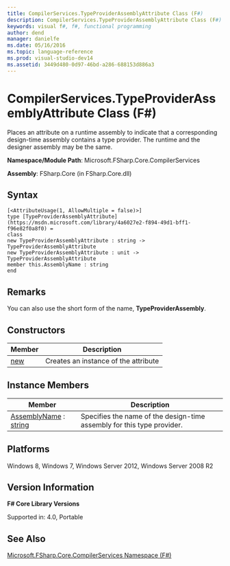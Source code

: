 ```yaml
---
title: CompilerServices.TypeProviderAssemblyAttribute Class (F#)
description: CompilerServices.TypeProviderAssemblyAttribute Class (F#)
keywords: visual f#, f#, functional programming
author: dend
manager: danielfe
ms.date: 05/16/2016
ms.topic: language-reference
ms.prod: visual-studio-dev14
ms.assetid: 3449d480-0d97-46bd-a286-688153d886a3 
---
```


# CompilerServices.TypeProviderAssemblyAttribute Class (F#)

Places an attribute on a runtime assembly to indicate that a corresponding design-time assembly contains a type provider. The runtime and the designer assembly may be the same.

**Namespace/Module Path**: Microsoft.FSharp.Core.CompilerServices

**Assembly**: FSharp.Core (in FSharp.Core.dll)


## Syntax

```
[<AttributeUsage(1, AllowMultiple = false)>]
type [TypeProviderAssemblyAttribute](https://msdn.microsoft.com/library/4a6027e2-f894-49d1-bff1-f96e82f0a8f0) =
class
new TypeProviderAssemblyAttribute : string -> TypeProviderAssemblyAttribute
new TypeProviderAssemblyAttribute : unit -> TypeProviderAssemblyAttribute
member this.AssemblyName : string
end
```

## Remarks
You can also use the short form of the name, **TypeProviderAssembly**.


## Constructors


|Member|Description|
|------|-----------|
|[new](https://msdn.microsoft.com/library/ae7daf6f-4c71-4032-9046-ffceeb8f408a)|Creates an instance of the attribute|

## Instance Members


|Member|Description|
|------|-----------|
|[AssemblyName](https://msdn.microsoft.com/library/0a6c14d2-8566-4796-9f96-a8d6dc541016) : [string](https://msdn.microsoft.com/library/12b97856-ec80-4f70-a018-afb0753f755a)|Specifies the name of the design-time assembly for this type provider.|

## Platforms
Windows 8, Windows 7, Windows Server 2012, Windows Server 2008 R2


## Version Information
**F# Core Library Versions**

Supported in: 4.0, Portable




## See Also
[Microsoft.FSharp.Core.CompilerServices Namespace &#40;F&#35;&#41;](Microsoft.FSharp.Core.CompilerServices-Namespace-%5BFSharp%5D.md)

